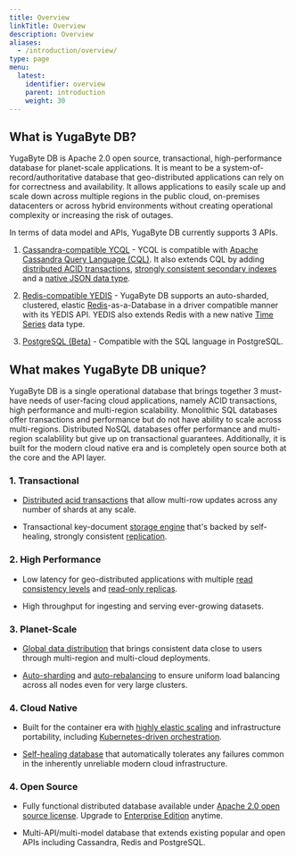 ```yaml
---
title: Overview
linkTitle: Overview
description: Overview
aliases:
  - /introduction/overview/
type: page
menu:
  latest:
    identifier: overview
    parent: introduction
    weight: 30
---
```


## What is YugaByte DB?

YugaByte DB is Apache 2.0 open source, transactional, high-performance database for planet-scale applications. It is meant to be a system-of-record/authoritative database that geo-distributed applications can rely on for correctness and availability. It allows applications to easily scale up and scale down across multiple regions in the public cloud, on-premises datacenters or across hybrid environments without creating operational complexity or increasing the risk of outages.

In terms of data model and APIs, YugaByte DB currently supports 3 APIs. 

1. [Cassandra-compatible YCQL](/api/cassandra/) - YCQL is compatible with [Apache Cassandra Query Language (CQL)](https://docs.datastax.com/en/cql/3.1/cql/cql_reference/cqlReferenceTOC.html). It also extends CQL by adding [distributed ACID transactions](/explore/transactions/), [strongly consistent secondary indexes](/explore/secondary-indexes/) and a [native JSON data type](/explore/json-documents/). 

2. [Redis-compatible YEDIS](/api/redis/) - YugaByte DB supports an auto-sharded, clustered, elastic [Redis](https://redis.io/commands)-as-a-Database in a driver compatible manner with its YEDIS API. YEDIS also extends Redis with a new native [Time Series](https://blog.yugabyte.com/extending-redis-with-a-native-time-series-data-type-e5483c7116f8) data type.

3. [PostgreSQL (Beta)]((/api/postgresql/)) - Compatible with the SQL language in PostgreSQL.

## What makes YugaByte DB unique?

YugaByte DB is a single operational database that brings together 3 must-have needs of user-facing cloud applications, namely ACID transactions, high performance and multi-region scalability. Monolithic SQL databases offer transactions and performance but do not have ability to scale across multi-regions. Distributed NoSQL databases offer performance and multi-region scalablility but give up on transactional guarantees. Additionally, it is built for the modern cloud native era and is completely open source both at the core and the API layer.

### 1. Transactional

- [Distributed acid transactions](/explore/transactions/) that allow multi-row updates across any number of shards at any scale.

- Transactional key-document [storage engine](/architecture/concepts/persistence/) that's backed by self-healing, strongly consistent [replication](/architecture/concepts/replication/).

### 2. High Performance

- Low latency for geo-distributed applications with multiple [read consistency levels](/architecture/concepts/replication/#tunable-read-consistency) and [read-only replicas](/architecture/concepts/replication/#read-only-replicas).

- High throughput for ingesting and serving ever-growing datasets.

### 3. Planet-Scale

- [Global data distribution](/explore/planet-scale/global-distribution/) that brings consistent data close to users through multi-region and multi-cloud deployments.

- [Auto-sharding](/explore/planet-scale/auto-sharding/) and [auto-rebalancing](/explore/planet-scale/auto-rebalancing/) to ensure uniform load balancing across all nodes even for very large clusters.

### 4. Cloud Native

- Built for the container era with [highly elastic scaling](/explore/cloud-native/linear-scalability/) and infrastructure portability, including [Kubernetes-driven orchestration](/quick-start/install/#kubernetes).

- [Self-healing database](/explore/cloud-native/fault-tolerance/) that automatically tolerates any failures common in the inherently unreliable modern cloud infrastructure.

### 4. Open Source

- Fully functional distributed database available under [Apache 2.0 open source license](https://github.com/YugaByte/yugabyte-db/). Upgrade to [Enterprise Edition](https://www.yugabyte.com/product/compare/) anytime.

- Multi-API/multi-model database that extends existing popular and open APIs including Cassandra, Redis and PostgreSQL.



